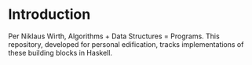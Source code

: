 # Introduction
Per Niklaus Wirth, Algorithms + Data Structures = Programs. This
repository, developed for personal edification, tracks implementations
of these building blocks in Haskell.
